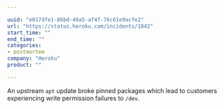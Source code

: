 ```yaml
---

uuid: "e017dfe1-86bd-40a5-af4f-76c61e9acfe2"
url: "https://status.heroku.com/incidents/1042"
start_time: ""
end_time: ""
categories:
- postmortem
company: "Heroku"
product: ""

---
```


An upstream `apt` update broke pinned packages which lead to customers experiencing write permission failures to `/dev`.
